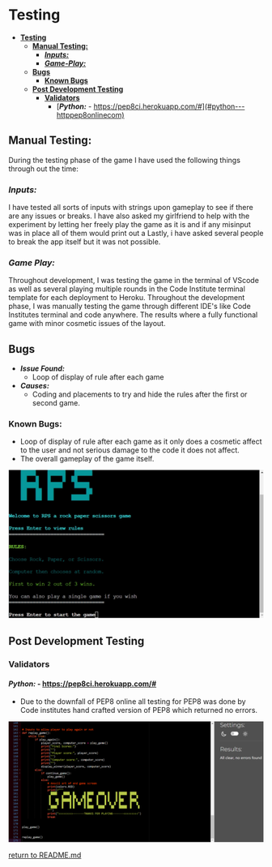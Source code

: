 # **Testing**
* [**Testing**](#testing)
  * [**Manual Testing:**](#manual-testing)
    * [***Inputs:***](#inputs)
    * [***Game-Play:***](#game-play)
  * [**Bugs**](#bugs)
    * [**Known Bugs**](#known-bugs)
  * [**Post Development Testing**](#post-development-testing)
    * [**Validators**](#validators)
      * [***Python:*** - https://pep8ci.herokuapp.com/#](#python---httppep8onlinecom)

## **Manual Testing:** 
During the testing phase of the game I have used the following things through out the time:

### ***Inputs:***
I have tested all sorts of inputs with strings upon gameplay to see if there are any issues or breaks.
I have also asked my girlfriend to help with the experiment by letting her freely play the game as it is and if any misinput was in place all of them would print out a
Lastly, i have asked several people to break the app itself but it was not possible.

### ***Game Play:***
Throughout development, I was testing the game in the terminal of VScode as well as several playing multiple rounds in the Code Institute terminal template for each deployment to Heroku.
Throughout the development phase, I was manually testing the game through different IDE's like Code Institutes terminal and code anywhere.
The results where a fully functional game with minor cosmetic issues of the layout.

## **Bugs**
* ***Issue Found:***
    * Loop of display of rule after each game 
* ***Causes:*** 
    * Coding and placements to try and hide the rules after the first or second game.
     
### **Known Bugs:**
* Loop of display of rule after each game as it only does a cosmetic affect to the user and not serious damage to the code it does not affect.
* The overall gameplay of the game itself. 

![Rule Loop](docs/screenshots/rules.jpeg)


## **Post Development Testing**
### **Validators**

#### ***Python:*** - https://pep8ci.herokuapp.com/#
* Due to the downfall of PEP8 online all testing for PEP8 was done by Code institutes hand crafted version of PEP8 which returned no errors.

![PEP8 CI](docs/screenshots/pep8-ci.png)

[return to README.md](README.md)
